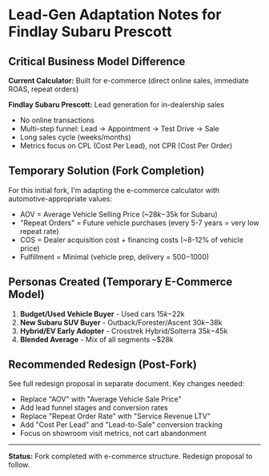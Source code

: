 # Lead-Gen Adaptation Notes for Findlay Subaru Prescott

## Critical Business Model Difference

**Current Calculator:** Built for e-commerce (direct online sales, immediate ROAS, repeat orders)

**Findlay Subaru Prescott:** Lead generation for in-dealership sales
- No online transactions
- Multi-step funnel: Lead → Appointment → Test Drive → Sale
- Long sales cycle (weeks/months)
- Metrics focus on CPL (Cost Per Lead), not CPR (Cost Per Order)

## Temporary Solution (Fork Completion)

For this initial fork, I'm adapting the e-commerce calculator with automotive-appropriate values:
- AOV = Average Vehicle Selling Price (~$28k-$35k for Subaru)
- "Repeat Orders" = Future vehicle purchases (every 5-7 years = very low repeat rate)
- COS = Dealer acquisition cost + financing costs (~8-12% of vehicle price)
- Fulfillment = Minimal (vehicle prep, delivery = $500-$1000)

## Personas Created (Temporary E-Commerce Model)

1. **Budget/Used Vehicle Buyer** - Used cars $15k-$22k
2. **New Subaru SUV Buyer** - Outback/Forester/Ascent $30k-$38k
3. **Hybrid/EV Early Adopter** - Crosstrek Hybrid/Solterra $35k-$45k
4. **Blended Average** - Mix of all segments ~$28k

## Recommended Redesign (Post-Fork)

See full redesign proposal in separate document. Key changes needed:
- Replace "AOV" with "Average Vehicle Sale Price"
- Add lead funnel stages and conversion rates
- Replace "Repeat Order Rate" with "Service Revenue LTV"
- Add "Cost Per Lead" and "Lead-to-Sale" conversion tracking
- Focus on showroom visit metrics, not cart abandonment

---

**Status:** Fork completed with e-commerce structure. Redesign proposal to follow.
